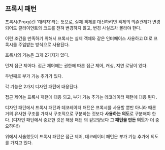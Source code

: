 ## 프록시 패턴

프록시(Proxy)란 '대리자'라는 뜻으로, 실제 객체를 대신하려면 객체의 의존관계가 변경되어도 클라이언트의 코드를 전혀 변경하지 않고, 변경 사실조차 몰라야 한다.

이런 조건을 만족하기 위해서 프록시는 실제 객체와 같은 인터페이스 사용하고 DI로 프록시를 주입받는 방식으로 사용된다.

프록시의 기능은 크게 2가지가 있다.

먼저 접근 제어다. 접근 제어에는 권한에 따른 접근 제어, 캐싱, 지연 로딩이 있다.

두번째로 부가 기능 추가가 있다.

각 기능은 2가지 디자인 패턴에 대응된다.

접근 제어는 프록시 패턴에 대응 되고, 부가 기능 추가는 데코레이터 패턴에 대응 된다.

디자인 패턴에서 프록시 패턴과 데코레이터 패턴은 프록시를 사용할 뿐만 아니라 때론 거의 유사한 구조를 가져서 구조적으로 구분하는 것보다 **사용하는 의도**로 구분해야 한다. (디자인 패턴에서 중요한 것은 해당 패턴
의 겉모양보다 **그 패턴을 만든 의도**가 더 중요하다!)

위에서 서술했듯이 프록시 패턴은 접근 제어, 데코레이터 패턴은 부가 기능 추가에 의도를 가지고 있다.
